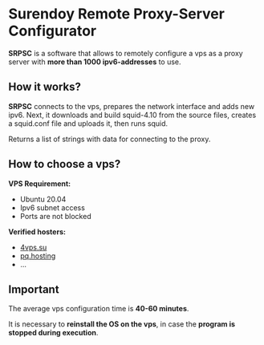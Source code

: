 # Surendoy Remote Proxy-Server Configurator

__SRPSС__ is a software that allows to remotely configure a vps as a proxy server with __more than 1000 ipv6-addresses__ to use.

## How it works?
__SRPSC__ connects to the vps, prepares the network interface and adds new ipv6. Next, it downloads and build squid-4.10 from the source files, creates a squid.conf file and uploads it, then runs squid.

Returns a list of strings with data for connecting to the proxy.

## How to choose a vps?
__VPS Requirement:__
  - Ubuntu 20.04
  - Ipv6 subnet access
  - Ports are not blocked

__Verified hosters:__
 - [4vps.su](https://4vps.su/)
 - [pq.hosting](https://pq.hosting/)
 - ...

## Important
The average vps configuration time is __40-60 minutes__.

It is necessary to __reinstall the OS on the vps__, in case the __program is stopped during execution__.

